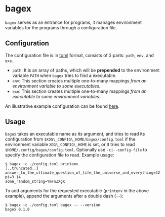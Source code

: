 # bagex

`bagex` serves as an entrance for programs, it manages environment variables
for the programs through a configuration file.

## Configuration

The configuration file is in [toml](https://github.com/toml-lang/toml) format,
consists of 3 parts: `path`, `env`, and `exe`.

- `path`: It is an array of paths, which will be **prepended** to the
  environment variable `PATH` when `bagex` tries to find a executable.
- `env`: This section creates multiple one-to-many mappings _from an
  environment variable to some executables_.
- `exe`: This section creates multiple one-to-many mappings _from an
  executable to some environment variables_.

An illustrative example configuration can be found [here](./config.toml).

## Usage

`bagex` takes an executable name as its argument, and tries to read its
configuration from `$XDG\_CONFIG\_HOME/bagex/config.toml` if the environment
variable `XDG\_CONFIG\_HOME` is set, or it tries to read
`$HOME/.config/bagex/config.toml`.  Optionally use `-c|--config-file` to
specify the configuration file to read.  Example usage:

```shell
$ bagex -c ./config.toml printenv
[..truncated..]
answer_to_the_ultimate_question_of_life_the_universe_and_everything=42
pi=3.14
some_random_string=YmFnZXgK
```

To add arguments for the requested executable (`printenv` in the above
example), append the arguments after a double dash (`--`):

```shell
$ bagex -c ./config.toml bagex -- --version
bagex 0.1.0
```
